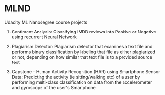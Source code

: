 # MLND
Udacity ML Nanodegree course projects

1. Sentiment Analysis:
  Classifying IMDB reviews into Positive or Negative using recurrent Neural Network
  
2. Plagiarism Detector:
  Plagiarism detector that examines a text file and performs binary classification by labeling that file as either    plagiarized or not, depending on how similar that text file is to a provided source text

3. Capstone - Human Activity Recognition (HAR) using Smartphone Sensor Data:
  Predicting the activity (ie sitting/walking etc) of a user by performing multi-class classification on data from the accelerometer and gyroscope of the user's Smartphone 
